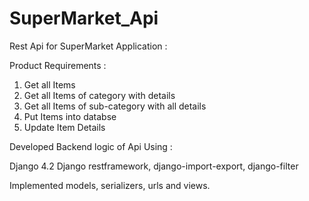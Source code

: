 # SuperMarket_Api



Rest Api for SuperMarket Application  :



Product Requirements :

1. Get all Items
2. Get all Items of category with details
3. Get all Items of sub-category with all details
4. Put Items into databse
5.  Update Item Details 




Developed Backend logic of Api Using :

Django 4.2
Django restframework, django-import-export, django-filter


Implemented models, serializers, urls and views.
